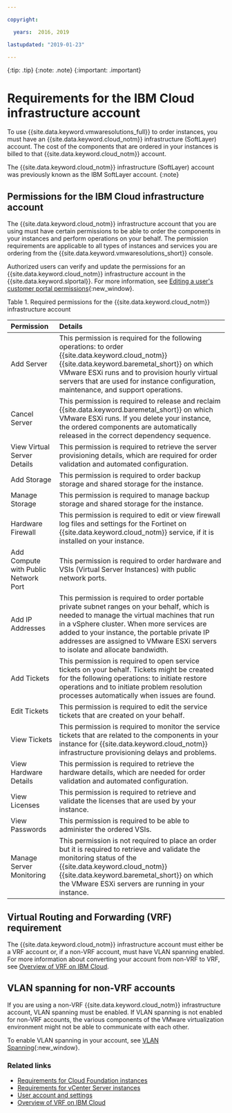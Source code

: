 ```yaml
---

copyright:

  years:  2016, 2019

lastupdated: "2019-01-23"

---
```


{:tip: .tip}
{:note: .note}
{:important: .important}

# Requirements for the IBM Cloud infrastructure account

To use {{site.data.keyword.vmwaresolutions_full}} to order instances, you must have an {{site.data.keyword.cloud_notm}} infrastructure (SoftLayer) account. The cost of the components that are ordered in your instances is billed to that {{site.data.keyword.cloud_notm}} account.

The {{site.data.keyword.cloud_notm}} infrastructure (SoftLayer) account was previously known as the IBM SoftLayer account.
{:note}

## Permissions for the IBM Cloud infrastructure account

The {{site.data.keyword.cloud_notm}} infrastructure account that you are using must have certain permissions to be able to order the components in your instances and perform operations on your behalf. The permission requirements are applicable to all types of instances and services you are ordering from the {{site.data.keyword.vmwaresolutions_short}} console.

Authorized users can verify and update the permissions for an {{site.data.keyword.cloud_notm}} infrastructure account in the {{site.data.keyword.slportal}}. For more information, see [Editing a user's customer portal permissions](/docs/customer-portal?topic=customer-portal-customerportal_accuserprof#cp_editusercpperm){:new_window}.

Table 1. Required permissions for the {{site.data.keyword.cloud_notm}} infrastructure account

| Permission         | Details                                 |
|:------------------ |:--------------------------------------- |
| Add Server | This permission is required for the following operations: to order {{site.data.keyword.cloud_notm}} {{site.data.keyword.baremetal_short}} on which VMware ESXi runs and to provision hourly virtual servers that are used for instance configuration, maintenance, and support operations. |
| Cancel Server | This permission is required to release and reclaim {{site.data.keyword.baremetal_short}} on which VMware ESXi runs. If you delete your instance, the ordered components are automatically released in the correct dependency sequence. |
| View Virtual Server Details | This permission is required to retrieve the server provisioning details, which are required for order validation and automated configuration. |
| Add Storage | This permission is required to order backup storage and shared storage for the instance. |
| Manage Storage | This permission is required to manage backup storage and shared storage for the instance. |
| Hardware Firewall | This permission is required to edit or view firewall log files and settings for the Fortinet on {{site.data.keyword.cloud_notm}} service, if it is installed on your instance. |
| Add Compute with Public Network Port | This permission is required to order hardware and VSIs (Virtual Server Instances) with public network ports. |
| Add IP Addresses | This permission is required to order portable private subnet ranges on your behalf, which is needed to manage the virtual machines that run in a vSphere cluster. When more services are added to your instance, the portable private IP addresses are assigned to VMware ESXi servers to isolate and allocate bandwidth. |
| Add Tickets | This permission is required to open service tickets on your behalf. Tickets might be created for the following operations: to initiate restore operations and to initiate problem resolution processes automatically when issues are found. |
| Edit Tickets | This permission is required to edit the service tickets that are created on your behalf. |
| View Tickets | This permission is required to monitor the service tickets that are related to the components in your instance for {{site.data.keyword.cloud_notm}} infrastructure provisioning delays and problems. |
| View Hardware Details | This permission is required to retrieve the hardware details, which are needed for order validation and automated configuration. |
| View Licenses | This permission is required to retrieve and validate the licenses that are used by your instance. |
| View Passwords | This permission is required to be able to administer the ordered VSIs. |
| Manage Server Monitoring | This permission is not required to place an order but it is required to retrieve and validate the monitoring status of the {{site.data.keyword.cloud_notm}} {{site.data.keyword.baremetal_short}} on which the VMware ESXi servers are running in your instance. |

## Virtual Routing and Forwarding (VRF) requirement

The {{site.data.keyword.cloud_notm}} infrastructure account must either be a VRF account or, if a non-VRF account, must have VLAN spanning enabled. For more information about converting your account from non-VRF to VRF, see [Overview of VRF on IBM Cloud](/docs/infrastructure/direct-link?topic=direct-link-overview-of-virtual-routing-and-forwarding-vrf-on-ibm-cloud).

## VLAN spanning for non-VRF accounts

If you are using a non-VRF {{site.data.keyword.cloud_notm}} infrastructure account, VLAN spanning must be enabled. If VLAN spanning is not enabled for non-VRF accounts, the various components of the VMware virtualization environment might not be able to communicate with each other.

To enable VLAN spanning in your account, see [VLAN Spanning](/docs/infrastructure/vlans?topic=vlans-vlan-spanning){:new_window}.

### Related links

* [Requirements for Cloud Foundation instances](/docs/services/vmwaresolutions/sddc?topic=vmware-solutions-requirements-and-planning-for-cloud-foundation-instances)
* [Requirements for vCenter Server instances](/docs/services/vmwaresolutions/vcenter?topic=vmware-solutions-requirements-and-planning-for-vcenter-server-instances)
* [User account and settings](/docs/services/vmwaresolutions/vmonic?topic=vmware-solutions-managing-user-accounts-and-settings)
* [Overview of VRF on IBM Cloud](/docs/infrastructure/direct-link?topic=direct-link-overview-of-virtual-routing-and-forwarding-vrf-on-ibm-cloud)
